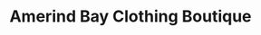 ---
title: "Amerind Bay Clothing Boutique"
url: /eureka/amerind-bay-clothing-boutique/
shop: clothes
---
